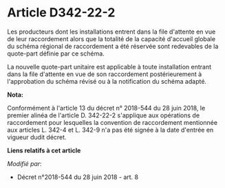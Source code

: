 # Article D342-22-2

Les producteurs dont les installations entrent dans la file d'attente en vue de leur raccordement alors que la totalité de la
capacité d'accueil globale du schéma régional de raccordement a été réservée sont redevables de la quote-part définie par ce
schéma.

La nouvelle quote-part unitaire est applicable à toute installation entrant dans la file d'attente en vue de son raccordement
postérieurement à l'approbation du schéma révisé ou à la notification du schéma adapté.

**Nota:**

Conformément à l'article 13 du décret n° 2018-544 du 28 juin 2018, le premier alinéa de l'article D. 342-22-2 s'applique aux
opérations de raccordement pour lesquelles la convention de raccordement mentionnée aux articles L. 342-4 et L. 342-9 n'a pas
été signée à la date d'entrée en vigueur dudit décret.

**Liens relatifs à cet article**

_Modifié par_:

  - Décret n°2018-544 du 28 juin 2018 - art. 8
